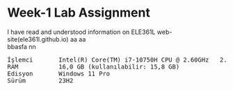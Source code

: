 # Week-1 Lab Assignment  
I have read and understood information on ELE361L web-site(ele361l.github.io)
aa           aa  
bbasfa       nn  
<pre>
İşlemci       Intel(R) Core(TM) i7-10750H CPU @ 2.60GHz   2.59 GHz  
RAM           16,0 GB (kullanılabilir: 15,8 GB)  
Edisyon       Windows 11 Pro  
Sürüm         23H2 
</pre>

